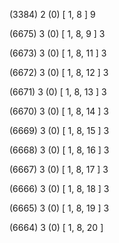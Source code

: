 (3384) 2 (0) [ 1, 8 ] 9 


(6675) 3 (0) [ 1, 8, 9 ] 3 


(6673) 3 (0) [ 1, 8, 11 ] 3 


(6672) 3 (0) [ 1, 8, 12 ] 3 


(6671) 3 (0) [ 1, 8, 13 ] 3 


(6670) 3 (0) [ 1, 8, 14 ] 3 


(6669) 3 (0) [ 1, 8, 15 ] 3 


(6668) 3 (0) [ 1, 8, 16 ] 3 


(6667) 3 (0) [ 1, 8, 17 ] 3 


(6666) 3 (0) [ 1, 8, 18 ] 3 


(6665) 3 (0) [ 1, 8, 19 ] 3 


(6664) 3 (0) [ 1, 8, 20 ]  

